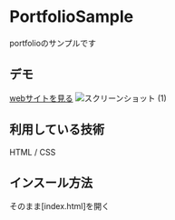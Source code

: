 PortfolioSample
====

portfolioのサンプルです

## デモ
[webサイトを見る](https://techis-jp-portfolio-shimi.herokuapp.com/)
![スクリーンショット (1)](https://user-images.githubusercontent.com/85332629/123284031-e452f100-d546-11eb-884e-1faf5752a6da.png)



## 利用している技術
HTML / CSS

## インスール方法
そのまま[index.html]を開く


